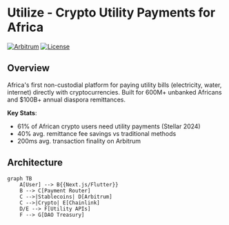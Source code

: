 # Utilize - Crypto Utility Payments for Africa

[![Arbitrum](https://img.shields.io/badge/Powered%20by-Arbitrum-blue)](https://arbitrum.io)
[![License](https://img.shields.io/badge/License-MIT-green)](LICENSE)

## Overview
Africa's first non-custodial platform for paying utility bills (electricity, water, internet) directly with cryptocurrencies. Built for 600M+ unbanked Africans and $100B+ annual diaspora remittances.

**Key Stats**:
- 61% of African crypto users need utility payments (Stellar 2024)
- 40% avg. remittance fee savings vs traditional methods
- 200ms avg. transaction finality on Arbitrum

## Architecture
```mermaid
graph TB
    A[User] --> B{{Next.js/Flutter}}
    B --> C[Payment Router]
    C -->|Stablecoins| D[Arbitrum]
    C -->|Crypto| E[Chainlink]
    D/E --> F[Utility APIs]
    F --> G[DAO Treasury]
